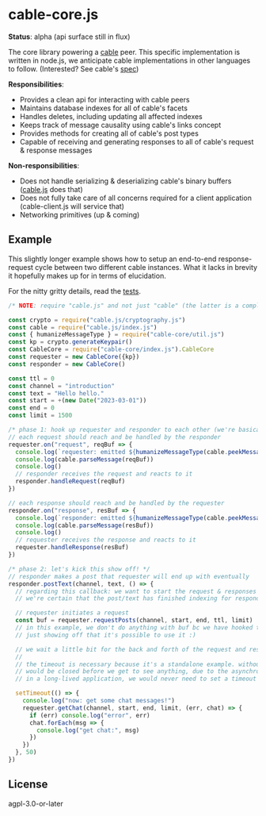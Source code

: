 <!--
SPDX-FileCopyrightText: 2023 the cabal-club authors

SPDX-License-Identifier: AGPL-3.0-or-later
-->

# cable-core.js

**Status**: alpha (api surface still in flux)

The core library powering a [cable](https://github.com/cabal-club/cable/) peer.
This specific implementation is written in node.js, we anticipate cable implementations in other
languages to follow. (Interested? See cable's [spec](https://github.com/cabal-club/cable/))

**Responsibilities**:

* Provides a clean api for interacting with cable peers
* Maintains database indexes for all of cable's facets
* Handles deletes, including updating all affected indexes
* Keeps track of message causality using cable's links concept
* Provides methods for creating all of cable's post types
* Capable of receiving and generating responses to all of cable's request & response messages

**Non-responsibilities**:

* Does not handle serializing & deserializing cable's binary buffers ([cable.js](https://github.com/cabal-club/cable.js) does that)
* Does not fully take care of all concerns required for a client application (cable-client.js will service that)
* Networking primitives (up & coming)

## Example
This slightly longer example shows how to setup an end-to-end response-request cycle between
two different cable instances. What it lacks in brevity it hopefully makes up for in terms of
elucidation. 

For the nitty gritty details, read the [tests](https://github.com/cabal-club/cable-core.js/tree/main/test).

```js
/* NOTE: require "cable.js" and not just "cable" (the latter is a completely unrelated module!!) */

const crypto = require("cable.js/cryptography.js")
const cable = require("cable.js/index.js")
const { humanizeMessageType } = require("cable-core/util.js")
const kp = crypto.generateKeypair()
const CableCore = require("cable-core/index.js").CableCore
const requester = new CableCore({kp})
const responder = new CableCore()

const ttl = 0
const channel = "introduction"
const text = "Hello hello."
const start = +(new Date("2023-03-01"))
const end = 0
const limit = 1500

/* phase 1: hook up requester and responder to each other (we're basically simulating a two way network connection :)*/
// each request should reach and be handled by the responder
requester.on("request", reqBuf => {
  console.log(`requester: emitted ${humanizeMessageType(cable.peekMessage(reqBuf))}`, reqBuf)
  console.log(cable.parseMessage(reqBuf))
  console.log()
  // responder receives the request and reacts to it
  responder.handleRequest(reqBuf)
})

// each response should reach and be handled by the requester
responder.on("response", resBuf => {
  console.log(`responder: emitted ${humanizeMessageType(cable.peekMessage(resBuf))}`, resBuf)
  console.log(cable.parseMessage(resBuf))
  console.log()
  // requester receives the response and reacts to it
  requester.handleResponse(resBuf)
})

/* phase 2: let's kick this show off! */
// responder makes a post that requester will end up with eventually
responder.postText(channel, text, () => {
  // regarding this callback: we want to start the request & responses *after*
  // we're certain that the post/text has finished indexing for responder!

  // requester initiates a request
  const buf = requester.requestPosts(channel, start, end, ttl, limit)
  // in this example, we don't do anything with buf bc we have hooked things up already above.
  // just showing off that it's possible to use it :)

  // we wait a little bit for the back and forth of the request and response cycle to be resolved :) 
  //
  // the timeout is necessary because it's a standalone example. without it the process
  // would be closed before we get to see anything, due to the asynchronous action going on. 
  // in a long-lived application, we would never need to set a timeout like this

  setTimeout(() => {
    console.log("now: get some chat messages!")
    requester.getChat(channel, start, end, limit, (err, chat) => {
      if (err) console.log("error", err)
      chat.forEach(msg => {
        console.log("get chat:", msg)
      })
    })
  }, 50)
})
```

## License
agpl-3.0-or-later

